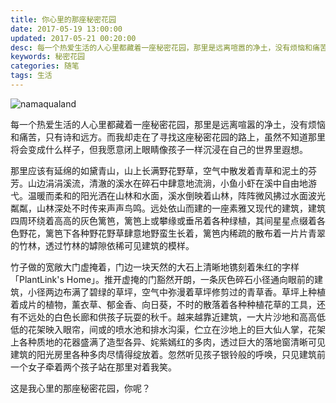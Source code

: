 ```yaml
---
title: 你心里的那座秘密花园
date: 2017-05-19 13:00:00
updated: 2017-05-21 00:20:00
desc: 每一个热爱生活的人心里都藏着一座秘密花园，那里是远离喧嚣的净土，没有烦恼和痛苦，只有诗和远方。
keywords: 秘密花园
categories: 随笔
tags: 生活
---
```


![namaqualand](/images/namaqualand.jpg)

每一个热爱生活的人心里都藏着一座秘密花园，那里是远离喧嚣的净土，没有烦恼和痛苦，只有诗和远方。而我却走在了寻找这座秘密花园的路上，虽然不知道那里将会变成什么样子，但我愿意闭上眼睛像孩子一样沉浸在自己的世界里遐想。

<!--more-->

那里应该有延绵的如黛青山，山上长满野花野草，空气中散发着青草和泥土的芬芳。山边涓涓溪流，清澈的溪水在碎石中肆意地流淌，小鱼小虾在溪中自由地游弋。温暖而柔和的阳光洒在山林和水面，溪水倒映着山林，阵阵微风拂过水面波光粼粼，山林深处不时传来声声鸟鸣。远处依山而建的一座素雅又现代的建筑，建筑四周环绕着高高的灰色篱笆，篱笆上或攀缘或垂吊着各种绿植，其间星星点缀着各色野花，篱笆下各种野花野草肆意地野蛮生长着，篱笆内稀疏的散布着一片片青翠的竹林，透过竹林的罅隙依稀可见建筑的模样。

竹子做的宽敞大门虚掩着，门边一块天然的大石上清晰地镌刻着朱红的字样「PlantLink's Home」。推开虚掩的门豁然开朗，一条灰色碎石小径通向眼前的建筑，小径两边布满了碧绿的草坪，空气中弥漫着草坪修剪过的青草香。草坪上种植着成片的植物，薰衣草、郁金香、向日葵，不时的散落着各种种植花草的工具，还有不远处的白色长廊和供孩子玩耍的秋千。越来越靠近建筑，一大片沙地和高高低低的花架映入眼帘，间或的喷水池和排水沟渠，伫立在沙地上的巨大仙人掌，花架上各种质地的花器盛满了造型各异、姹紫嫣红的多肉，透过巨大的落地窗清晰可见建筑的阳光房里各种多肉尽情得绽放着。忽然听见孩子银铃般的呼唤，只见建筑前一个女子牵着两个孩子站在那里对着我笑。

这是我心里的那座秘密花园，你呢？